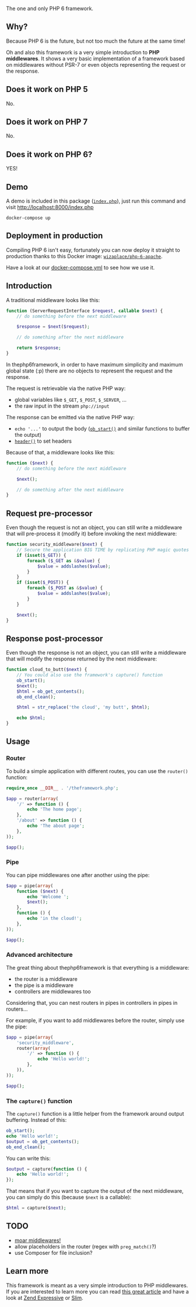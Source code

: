 The one and only PHP 6 framework.

## Why?

Because PHP 6 is the future, but not too much the future at the same time!

Oh and also this framework is a very simple introduction to **PHP middlewares**. It shows a very basic implementation of a framework based on middlewares without PSR-7 or even objects representing the request or the response.

## Does it work on PHP 5

No.

## Does it work on PHP 7

No.

## Does it work on PHP 6?

YES!

## Demo

A demo is included in this package ([`index.php`](index.php)), just run this command and visit [http://localhost:8000/index.php](http://localhost:8000/index.php)

```
docker-compose up
```

## Deployment in production

Compiling PHP 6 isn't easy, fortunately you can now deploy it straight to production thanks to this Docker image: [`wizaplace/php-6-apache`](https://github.com/wizaplace/docker-php-6-apache).

Have a look at our [docker-compose.yml](docker-compose.yml) to see how we use it.

## Introduction

A traditional middleware looks like this:

```php
function (ServerRequestInterface $request, callable $next) {
    // do something before the next middleware

    $response = $next($request);

    // do something after the next middleware

    return $response;
}
```

In thephp6framework, in order to have maximum simplicity and maximum global state (:p) there are no objects to represent the request and the response.

The request is retrievable via the native PHP way:

- global variables like `$_GET`, `$_POST`, `$_SERVER`, …
- the raw input in the stream `php://input`

The response can be emitted via the native PHP way:

- `echo '...'` to output the body ([`ob_start()`](http://php.net/manual/fr/function.ob-start.php) and similar functions to buffer the output)
- [`header()`](http://php.net/manual/fr/function.header.php) to set headers

Because of that, a middleware looks like this:

```php
function ($next) {
    // do something before the next middleware

    $next();

    // do something after the next middleware
}
```

## Request pre-processor

Even though the request is not an object, you can still write a middleware that will pre-process it (modify it) before invoking the next middleware:

```php
function security_middleware($next) {
    // Secure the application BIG TIME by replicating PHP magic quotes
    if (isset($_GET)) {
        foreach ($_GET as &$value) {
            $value = addslashes($value);
        }
    }
    if (isset($_POST)) {
        foreach ($_POST as &$value) {
            $value = addslashes($value);
        }
    }

    $next();
}
```

## Response post-processor

Even though the response is not an object, you can still write a middleware that will modify the response returned by the next middleware:

```php
function cloud_to_butt($next) {
    // You could also use the framework's capture() function
    ob_start();
    $next();
    $html = ob_get_contents();
    ob_end_clean();

    $html = str_replace('the cloud', 'my butt', $html);

    echo $html;
}
```

## Usage

### Router

To build a simple application with different routes, you can use the `router()` function:

```php
require_once __DIR__ . '/theframework.php';

$app = router(array(
    '/' => function () {
        echo 'The home page';
    },
    '/about' => function () {
        echo 'The about page';
    },
));

$app();
```

### Pipe

You can pipe middlewares one after another using the pipe:

```php
$app = pipe(array(
    function ($next) {
        echo 'Welcome ';
        $next();
    },
    function () {
        echo 'in the cloud!';
    },
));

$app();
```

### Advanced architecture

The great thing about thephp6framework is that everything is a middleware:

- the router is a middleware
- the pipe is a middleware
- controllers are middlewares too

Considering that, you can nest routers in pipes in controllers in pipes in routers…

For example, if you want to add middlewares before the router, simply use the pipe:

```php
$app = pipe(array(
    'security_middleware',
    router(array(
        '/' => function () {
            echo 'Hello world!';
        },
    )),
));

$app();
```

### The `capture()` function

The `capture()` function is a little helper from the framework around output buffering. Instead of this:

```php
ob_start();
echo 'Hello world!';
$output = ob_get_contents();
ob_end_clean();
```

You can write this:

```php
$output = capture(function () {
    echo 'Hello world!';
});
```

That means that if you want to capture the output of the next middleware, you can simply do this (because `$next` is a callable):

```php
$html = capture($next);
```

## TODO

- [moar middlewares!](https://github.com/wizacha/thephp6framework/blob/master/theframework.php#L84)
- allow placeholders in the router (regex with `preg_match()`?)
- use Composer for file inclusion?

## Learn more

This framework is meant as a very simple introduction to PHP middlewares. If you are interested to learn more you can read [this great article](https://mwop.net/blog/2015-01-08-on-http-middleware-and-psr-7.html) and have a look at [Zend Expressive](https://zendframework.github.io/zend-expressive/) or [Slim](http://www.slimframework.com/).
